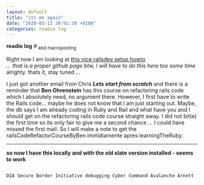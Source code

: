 ```yaml
---
layout: default
title: "its me again"
date: "2020-03-13 20:01:38 +0100"
categories: roadie log
---
```

<strong>roadie log</strong> \# <sub> kbd macroposting </sub>



Right now I am looking at [this nice railsdev setup howto](https://lorefnon.me/2014/02/02/configuring-emacs-for-rails.html)<br /> _... that is a proper github page btw, I will have to do this here too some time_  alrighty. thats it, stay tuned ...


I just got another email from Chris ___Lets start from scratch___ and there is a reminder that <strong>Ben Ohrenstein</strong> has this course on refactoring rails code which I absolutely need, no argument there. However, I first have to write the Rails code... maybe he does not know that I am just starting out. Maybe, the db says I am already coding in Ruby and Rail and what have you and I should get on the refactoring rails code course straight away. I did not bit(e) the first time so its only fair to give me a second chance ... I could have missed the first mail. So I will make a note to get the railsCodeRefactorCourseByBen immidiamente apres learningTheRuby.

<hr />

<strong>so now I have this locally and with the old slate version installed - seems to work</strong>

<code>
DIA Secure Border Initiative debugging Cyber Command Avalanche Arnett
</code>
